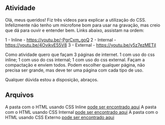 ## Atividade
Olá, meus queridos!
Fiz três vídeos para explicar a utilização do CSS. 
Infelizmente não tenho um microfone bom para usar na gravação, mas creio que dá para ouvir e entender bem.
Links abaixo, assistam na ordem:

1 - Inline  - https://youtu.be/-PgrCxm_goQ
2 - Internal -  https://youtu.be/4OvikvE55V8
3 - External - https://youtu.be/y5z7ezMETjI

Como atividade quero que façam 3 páginas de internet.
1 com uso do css inline;
1 com uso do css internal;
1 com uso do css external.
Façam a compactação e enviem todos. Podem escolher qualquer página, não precisa ser grande, mas deve ter uma página com cada tipo de uso.

Qualquer dúvida estou a disposição, abraços.


## Arquivos
A pasta com o HTML usando CSS Inline [pode ser encontrado aqui](/css-inline)
A pasta com o HTML usando CSS Internal [pode ser encontrado aqui](/css-internal)
A pasta com o HTML usando CSS Externo [pode ser encontrado aqui](/css-external)